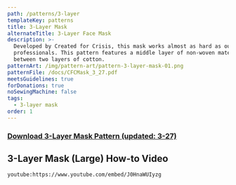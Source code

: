 ```yaml
---
path: /patterns/3-layer
templateKey: patterns
title: 3-Layer Mask
alternateTitle: 3-Layer Face Mask
description: >-
  Developed by Created for Crisis, this mask works almost as hard as our medical
  professionals. This pattern features a middle layer of non-woven material
  between two layers of cotton.
patternArt: /img/pattern-art/pattern-3-layer-mask-01.png
patternFile: /docs/CFCMask_3_27.pdf
meetsGuidelines: true
forDonations: true
noSewingMachine: false
tags:
  - 3-layer mask
order: 1
---
```


### [Download 3-Layer Mask Pattern (updated: 3-27)](https://masksnow.org/docs/CFCMask_3_27.pdf)

## 3-Layer Mask (Large) How-to Video
`youtube:https://www.youtube.com/embed/J0HnaWUIyzg`
